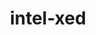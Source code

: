 ---
title: "intel-xed"
layout: cache
categories: [package, develop-2023-06-04]
meta: {"versions": ["2023.04.16"], "compilers": ["gcc@=11.1.0"], "oss": ["ubuntu20.04"], "platforms": ["linux"], "targets": ["x86_64_v3"], "stacks": ["e4s", "root"], "num_specs": 1, "num_specs_by_stack": {"root": 1, "e4s": 1}}
spec_details: [{"hash": "bxmvgqh64tn72e6qiozmqsvkw42wxkpz", "compiler": "gcc@=11.1.0", "versions": ["2023.04.16"], "os": "ubuntu20.04", "platform": "linux", "target": "x86_64_v3", "variants": ["build_system=generic", "~debug", "+pic"], "stacks": ["root", "e4s"], "size": "-", "tarball": "https://binaries.spack.io/releases/develop-2023-06-04/build_cache/linux-ubuntu20.04-x86_64_v3/gcc-11.1.0/intel-xed-2023.04.16/linux-ubuntu20.04-x86_64_v3-gcc-11.1.0-intel-xed-2023.04.16-bxmvgqh64tn72e6qiozmqsvkw42wxkpz.spack"}]
---